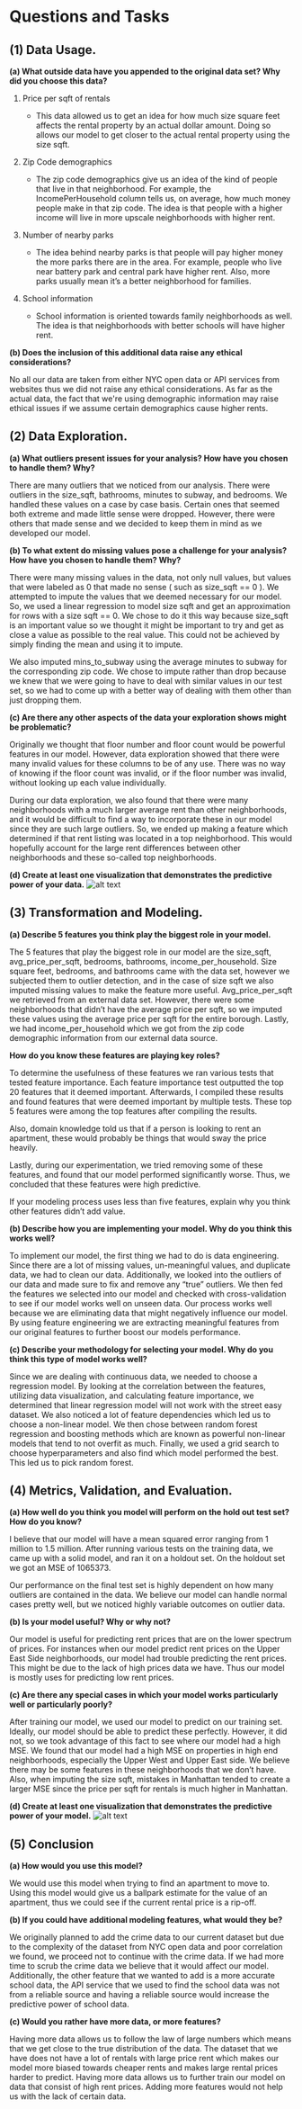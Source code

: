 # Questions and Tasks
## (1) Data Usage.


**(a) What outside data have you appended to the original data set? Why did you choose this data?**
1. Price per sqft of rentals
    * This data allowed us to get an idea for how much size square feet affects the rental property by an actual dollar amount. Doing so allows our model to get closer to the actual rental property using the size sqft.

2. Zip Code demographics 
    * The zip code demographics give us an idea of the kind of people that live in that neighborhood. For example, the IncomePerHousehold column tells us, on average, how much money people make in that zip code. The idea is that people with a higher income will live in more upscale neighborhoods with higher rent.

3. Number of nearby parks
   * The idea behind nearby parks is that people will pay higher money the more parks there are in the area. For example, people who live near battery park and central park have higher rent. Also, more parks usually mean it’s a better neighborhood for families.
4. School information
   * School information is oriented towards family neighborhoods as well. The idea is that neighborhoods with better schools will have higher rent. 

**(b) Does the inclusion of this additional data raise any ethical considerations?**

No all our data are taken from either NYC open data or API services from websites thus we did not raise any ethical considerations. As far as the actual data, the fact that we're using demographic information may raise ethical issues if we assume certain demographics cause higher rents. 

## (2) Data Exploration.

**(a) What outliers present issues for your analysis? How have you chosen to handle them? Why?**

There are many outliers that we noticed from our analysis. There were outliers in the size_sqft, bathrooms, minutes to subway, and bedrooms. We handled these values on a case by case basis. Certain ones that seemed both extreme and made little sense were dropped. However, there were others that made sense and we decided to keep them in mind as we developed our model. 

**(b) To what extent do missing values pose a challenge for your analysis? How have you chosen to
handle them? Why?**

There were many missing values in the data, not only null values, but values that were labeled as 0 that made no sense ( such as size_sqft == 0 ). We attempted to impute the values that we deemed necessary for our model. So, we used a linear regression to model size sqft and get an approximation for rows with a size sqft == 0. We chose to do it this way because size_sqft is an important value so we thought it might be important to try and get as close a value as possible to the real value. This could not be achieved by simply finding the mean and using it to impute. 

We also imputed mins_to_subway using the average minutes to subway for the corresponding zip code. We chose to impute rather than drop because we knew that we were going to have to deal with similar values in our test set, so we had to come up with a better way of dealing with them other than just dropping them. 


**(c) Are there any other aspects of the data your exploration shows might be problematic?**

Originally we thought that floor number and floor count would be powerful features in our model. However, data exploration showed that there were many invalid values for these columns to be of any use. There was no way of knowing if the floor count was invalid, or if the floor number was invalid, without looking up each value individually. 

During our data exploration, we also found that there were many neighborhoods with a much larger average rent than other neighborhoods, and it would be difficult to find a way to incorporate these in our model since they are such large outliers. So, we ended up making a feature which determined if that rent listing was located in a top neighborhood. This would hopefully account for the large rent differences between other neighborhoods and these so-called top neighborhoods.

**(d) Create at least one visualization that demonstrates the predictive power of your data.**
![alt text](https://cdn.discordapp.com/attachments/355891963469365252/653104395223040052/unknown.png "Logo Title Text 1")


## (3) Transformation and Modeling.

**(a) Describe 5 features you think play the biggest role in your model.**

The 5 features that play the biggest role in our model are the size_sqft, avg_price_per_sqft, bedrooms, bathrooms, income_per_household. Size square feet, bedrooms, and bathrooms came with the data set, however we subjected them to outlier detection, and in the case of size sqft we also imputed missing values to make the feature more useful. Avg_price_per_sqft we retrieved from an external data set. However, there were some neighborhoods that didn’t have the average price per sqft, so we imputed these values using the average price per sqft for the entire borough. Lastly, we had income_per_household which we got from the zip code demographic information from our external data source. 


**How do you know these features are playing key roles?**

To determine the usefulness of these features we ran various tests that tested feature importance. Each feature importance test outputted the top 20 features that it deemed important. Afterwards, I compiled these results and found features that were deemed important by multiple tests. These top 5 features were among the top features after compiling the results. 

Also, domain knowledge told us that if a person is looking to rent an apartment, these would probably be things that would sway the price heavily. 

Lastly, during our experimentation, we tried removing some of these features, and found that our model performed significantly worse. Thus, we concluded that these features were high predictive. 

If your modeling process uses less than five features, explain why you think other features didn’t add value.


**(b) Describe how you are implementing your model. Why do you think this works well?**

To implement our model, the first thing we had to do is data engineering. Since there are a lot of missing values, un-meaningful values, and duplicate data, we had to clean our data. Additionally, we looked into the outliers of our data and made sure to fix and remove any “true” outliers. We then fed the features we selected into our model and checked with cross-validation to see if our model works well on unseen data. Our process works well because we are eliminating data that might negatively influence our model. By using feature engineering we are extracting meaningful features from our original features to further boost our models performance.

**(c) Describe your methodology for selecting your model. Why do you think this type of model works
well?**

Since we are dealing with continuous data, we needed to choose a regression model. By looking at the correlation between the features, utilizing data visualization, and calculating feature importance, we determined that linear regression model will not work with the street easy dataset. We also noticed a lot of feature dependencies which led us to choose a non-linear model. We then chose between random forest regression and boosting methods which are known as powerful non-linear models that tend to not overfit as much. Finally, we used a grid search to choose hyperparameters and also find which model performed the best. This led us to pick random forest. 


## (4) Metrics, Validation, and Evaluation.

**(a) How well do you think you model will perform on the hold out test set? How do you know?**

I believe that our model will have a mean squared error ranging from 1 million to 1.5 million. After running various tests on  the training data, we came up with a solid model, and ran it on a holdout set. On the holdout set we got an MSE of 1065373. 

Our performance on the final test set is highly dependent on how many outliers are contained in the data. We believe our model can handle normal cases pretty well, but we noticed highly variable outcomes on outlier data. 


**(b) Is your model useful? Why or why not?**

Our model is useful for predicting rent prices that are on the lower spectrum of prices. For instances when our model predict rent prices on the Upper East Side neighborhoods, our model had trouble predicting the rent prices. This might be due to the lack of high prices data we have. Thus our model is mostly uses for predicting low rent prices.


**(c) Are there any special cases in which your model works particularly well or particularly poorly?**

After training our model, we used our model to predict on our training set. Ideally, our model should be able to predict these perfectly. However, it did not, so we took advantage of this fact to see where our model had a high MSE. We found that our model had a high MSE on properties in high end neighborhoods, especially the Upper West and Upper East side. We believe there may be some features in these neighborhoods that we don’t have. Also, when imputing the size sqft, mistakes in Manhattan tended to create a larger MSE since the price per sqft for rentals is much higher in Manhattan.

**(d) Create at least one visualization that demonstrates the predictive power of your model.**
![alt text](https://cdn.discordapp.com/attachments/355891963469365252/653085866800971786/unknown.png "Logo Title Text 1")


## (5) Conclusion

**(a) How would you use this model?**

We would use this model when trying to find an apartment to move to. Using this model would give us a ballpark estimate for the value of an apartment, thus we could see if the current rental price is a rip-off.

**(b) If you could have additional modeling features, what would they be?**

We originally planned to add the crime data to our current dataset but due to the complexity of the dataset from NYC open data and poor correlation we found, we proceed not to continue with the crime data. If we had more time to scrub the crime data we believe that it would affect our model. Additionally, the other feature that we wanted to add is a more accurate school data, the API service that we used to find the school data was not from a reliable source and having a reliable source would increase the predictive power of school data.

**(c) Would you rather have more data, or more features?**

Having more data allows us to follow the law of large numbers which means that we get close to the true distribution of the data. The dataset that we have does not have a lot of rentals with large price rent which makes our model more biased towards cheaper rents and makes large rental prices harder to predict. Having more data allows us to further train our model on data that consist of high rent prices. Adding more features would not help us with the lack of certain data. 
